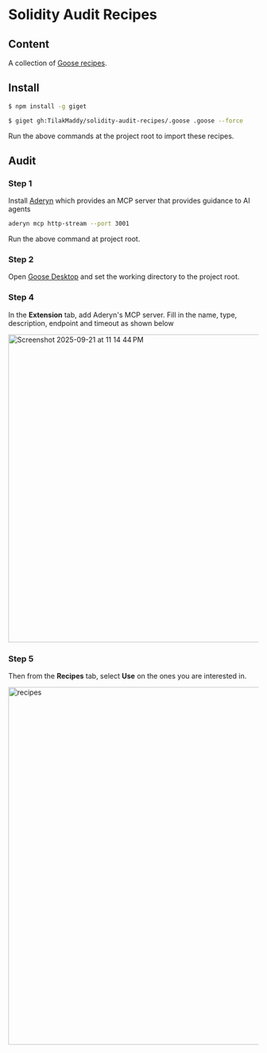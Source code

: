 # Solidity Audit Recipes

## Content

A collection of [Goose recipes](https://block.github.io/goose/docs/quickstart).

## Install

```bash
$ npm install -g giget

$ giget gh:TilakMaddy/solidity-audit-recipes/.goose .goose --force
```

Run the above commands at the project root to import these recipes.

## Audit

### Step 1

Install [Aderyn](https://github.com/cyfrin/aderyn) which provides an MCP server that provides guidance to AI agents

```bash
aderyn mcp http-stream --port 3001
```
Run the above command at project root.

### Step 2

Open [Goose Desktop](https://block.github.io/goose/docs/getting-started/installation) and set the working directory to the project root. 

### Step 4

In the **Extension** tab, add Aderyn's MCP server. Fill in the name, type, description, endpoint and timeout as shown below

<img height="620" alt="Screenshot 2025-09-21 at 11 14 44 PM" src="https://github.com/user-attachments/assets/c1946882-1aff-49e6-9d86-e089784677ee" />

### Step 5

Then from the **Recipes** tab, select **Use** on the ones you are interested in.

<img width="720" alt="recipes" src="https://github.com/user-attachments/assets/845e61f3-b5b0-4cc6-a451-dcc3e82d53f8" />
